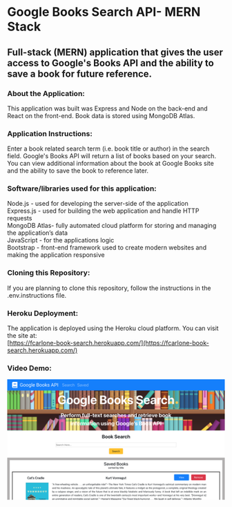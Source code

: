 # Google Books Search API- MERN Stack

## Full-stack (MERN) application that gives the user access to Google's Books API and the ability to save a book for future reference.

### About the Application:

This application was built was Express and Node on the back-end and React on the front-end. Book data is stored using MongoDB Atlas.

### Application Instructions:

Enter a book related search term (i.e. book title or author) in the search field. Google's Books API will return a list of books based on your search. You can view additional information about the book at Google Books site and the ability to save the book to reference later.

### Software/libraries used for this application:

Node.js - used for developing the server-side of the application  
Express.js - used for building the web application and handle HTTP requests  
MongoDB Atlas- fully automated cloud platform for storing and managing the application’s data  
JavaScript - for the applications logic  
Bootstrap - front-end framework used to create modern websites and making the application responsive

### Cloning this Repository:

If you are planning to clone this repository, follow the instructions in the .env.instructions file.

### Heroku Deployment:

The application is deployed using the Heroku cloud platform. You can visit the site at:  
[https://fcarlone-book-search.herokuapp.com/](https://fcarlone-book-search.herokuapp.com/)

### Video Demo:

[![Watch the video](client/src/assets/images/screenshot.png)](https://drive.google.com/file/d/10Y_YT6KJa37vB4l9snWnBGLnmkABIIEv/view)
